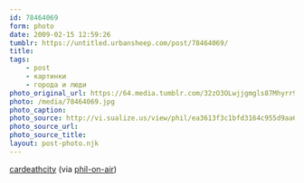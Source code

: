 ```yaml
---
id: 78464069
form: photo
date: 2009-02-15 12:59:26
tumblr: https://untitled.urbansheep.com/post/78464069/
title:
tags:
    - post
    - картинки
    - города и люди
photo_original_url: https://64.media.tumblr.com/32zO3OLwjjgmgls87Mhyrr9mo1_500.jpg
photo: /media/78464069.jpg
photo_caption: 
photo_source: http://vi.sualize.us/view/phil/ea3613f3c1bfd3164c955d9aa6cb6570/
photo_source_url:
photo_source_title:
layout: post-photo.njk
---
```


<p><a href="http://vi.sualize.us/view/phil/ea3613f3c1bfd3164c955d9aa6cb6570/">cardeathcity</a> (via <a href="http://unculture.ru/post/75009950/cardeathcity">phil-on-air</a>)</p>
